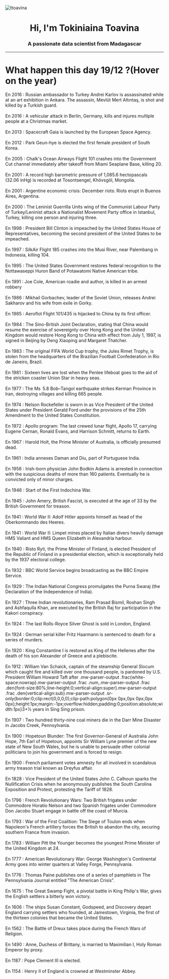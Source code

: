
<p align="left"> <img src="https://komarev.com/ghpvc/?username=ttoavina&label=Profile%20views&color=0e75b6&style=flat" alt="ttoavina" /> </p>
<h1 align="center">Hi, I'm Tokiniaina Toavina</h1>
<h3 align="center">A passionate data scientist from Madagascar</h3>
    
<hr/>
<h1> What happen this day 19/12 ?(Hover on the year)</h1>

En 2016 : Russian ambassador to Turkey Andrei Karlov is assassinated while at an art exhibition in Ankara. The assassin, Mevlüt Mert Altıntaş, is shot and killed by a Turkish guard.
<br/><br/>
En 2016 : A vehicular attack in Berlin, Germany, kills and injures multiple people at a Christmas market.
<br/><br/>
En 2013 : Spacecraft Gaia is launched by the European Space Agency.
<br/><br/>
En 2012 : Park Geun-hye is elected the first female president of South Korea.
<br/><br/>
En 2005 : Chalk's Ocean Airways Flight 101 crashes into the Government Cut channel immediately after takeoff from Miami Seaplane Base, killing 20.
<br/><br/>
En 2001 : A record high barometric pressure of 1,085.6 hectopascals (32.06 inHg) is recorded at Tosontsengel, Khövsgöl, Mongolia.
<br/><br/>
En 2001 : Argentine economic crisis: December riots: Riots erupt in Buenos Aires, Argentina.
<br/><br/>
En 2000 : The Leninist Guerrilla Units wing of the Communist Labour Party of Turkey/Leninist attack a Nationalist Movement Party office in Istanbul, Turkey, killing one person and injuring three.
<br/><br/>
En 1998 : President Bill Clinton is impeached by the United States House of Representatives, becoming the second president of the United States to be impeached.
<br/><br/>
En 1997 : SilkAir Flight 185 crashes into the Musi River, near Palembang in Indonesia, killing 104.
<br/><br/>
En 1995 : The United States Government restores federal recognition to the Nottawaseppi Huron Band of Potawatomi Native American tribe.
<br/><br/>
En 1991 : Joe Cole, American roadie and author, is killed in an armed robbery
<br/><br/>
En 1986 : Mikhail Gorbachev, leader of the Soviet Union, releases Andrei Sakharov and his wife from exile in Gorky.
<br/><br/>
En 1985 : Aeroflot Flight 101/435 is hijacked to China by its first officer.
<br/><br/>
En 1984 : The Sino-British Joint Declaration, stating that China would resume the exercise of sovereignty over Hong Kong and the United Kingdom would restore Hong Kong to China with effect from July 1, 1997, is signed in Beijing by Deng Xiaoping and Margaret Thatcher.
<br/><br/>
En 1983 : The original FIFA World Cup trophy, the Jules Rimet Trophy, is stolen from the headquarters of the Brazilian Football Confederation in Rio de Janeiro, Brazil.
<br/><br/>
En 1981 : Sixteen lives are lost when the Penlee lifeboat goes to the aid of the stricken coaster Union Star in heavy seas.
<br/><br/>
En 1977 : The Ms  5.8 Bob–Tangol earthquake strikes Kerman Province in Iran, destroying villages and killing 665 people.
<br/><br/>
En 1974 : Nelson Rockefeller is sworn in as Vice President of the United States under President Gerald Ford under the provisions of the 25th Amendment to the United States Constitution.
<br/><br/>
En 1972 : Apollo program: The last crewed lunar flight, Apollo 17, carrying Eugene Cernan, Ronald Evans, and Harrison Schmitt, returns to Earth.
<br/><br/>
En 1967 : Harold Holt, the Prime Minister of Australia, is officially presumed dead.
<br/><br/>
En 1961 : India annexes Daman and Diu, part of Portuguese India.
<br/><br/>
En 1956 : Irish-born physician John Bodkin Adams is arrested in connection with the suspicious deaths of more than 160 patients. Eventually he is convicted only of minor charges.
<br/><br/>
En 1946 : Start of the First Indochina War.
<br/><br/>
En 1945 : John Amery, British Fascist, is executed at the age of 33 by the British Government for treason.
<br/><br/>
En 1941 : World War II: Adolf Hitler appoints himself as head of the Oberkommando des Heeres.
<br/><br/>
En 1941 : World War II: Limpet mines placed by Italian divers heavily damage HMS Valiant and HMS Queen Elizabeth in Alexandria harbour.
<br/><br/>
En 1940 : Risto Ryti, the Prime Minister of Finland,  is elected President of the Republic of Finland in a presidential election, which is exceptionally held by the 1937 electoral college.
<br/><br/>
En 1932 : BBC World Service begins broadcasting as the BBC Empire Service.
<br/><br/>
En 1929 : The Indian National Congress promulgates the Purna Swaraj (the Declaration of the Independence of India).
<br/><br/>
En 1927 : Three Indian revolutionaries, Ram Prasad Bismil, Roshan Singh and Ashfaqulla Khan, are executed by the British Raj for participation in the Kakori conspiracy.
<br/><br/>
En 1924 : The last Rolls-Royce Silver Ghost is sold in London, England.
<br/><br/>
En 1924 : German serial killer Fritz Haarmann is sentenced to death for a series of murders.
<br/><br/>
En 1920 : King Constantine I is restored as King of the Hellenes after the death of his son Alexander of Greece and a plebiscite.
<br/><br/>
En 1912 : William Van Schaick, captain of the steamship General Slocum which caught fire and killed over one thousand people, is pardoned by U.S. President William Howard Taft after .mw-parser-output .frac{white-space:nowrap}.mw-parser-output .frac .num,.mw-parser-output .frac .den{font-size:80%;line-height:0;vertical-align:super}.mw-parser-output .frac .den{vertical-align:sub}.mw-parser-output .sr-only{border:0;clip:rect(0,0,0,0);clip-path:polygon(0px 0px,0px 0px,0px 0px);height:1px;margin:-1px;overflow:hidden;padding:0;position:absolute;width:1px}3+1⁄2 years in Sing Sing prison.
<br/><br/>
En 1907 : Two hundred thirty-nine coal miners die in the Darr Mine Disaster in Jacobs Creek, Pennsylvania.
<br/><br/>
En 1900 : Hopetoun Blunder: The first Governor-General of Australia John Hope, 7th Earl of Hopetoun, appoints Sir William Lyne premier of the new state of New South Wales, but he is unable to persuade other colonial politicians to join his government and is forced to resign.
<br/><br/>
En 1900 : French parliament votes amnesty for all involved in scandalous army treason trial known as Dreyfus affair.
<br/><br/>
En 1828 : Vice President of the United States John C. Calhoun sparks the Nullification Crisis when he anonymously publishes the South Carolina Exposition and Protest, protesting the Tariff of 1828.
<br/><br/>
En 1796 : French Revolutionary Wars: Two British frigates under Commodore Horatio Nelson and two Spanish frigates under Commodore Don Jacobo Stuart engage in battle off the coast of Murcia.
<br/><br/>
En 1793 : War of the First Coalition: The Siege of Toulon ends when Napoleon's French artillery forces the British to abandon the city, securing southern France from invasion.
<br/><br/>
En 1783 : William Pitt the Younger becomes the youngest Prime Minister of the United Kingdom at 24.
<br/><br/>
En 1777 : American Revolutionary War: George Washington's Continental Army goes into winter quarters at Valley Forge, Pennsylvania.
<br/><br/>
En 1776 : Thomas Paine publishes one of a series of pamphlets in The Pennsylvania Journal entitled "The American Crisis".
<br/><br/>
En 1675 : The Great Swamp Fight, a pivotal battle in King Philip's War, gives the English settlers a bitterly won victory.
<br/><br/>
En 1606 : The ships Susan Constant, Godspeed, and Discovery depart England carrying settlers who founded, at Jamestown, Virginia, the first of the thirteen colonies that became the United States.
<br/><br/>
En 1562 : The Battle of Dreux takes place during the French Wars of Religion.
<br/><br/>
En 1490 : Anne, Duchess of Brittany, is married to Maximilian I, Holy Roman Emperor by proxy.
<br/><br/>
En 1187 : Pope Clement III is elected.
<br/><br/>
En 1154 : Henry II of England is crowned at Westminster Abbey.
<br/><br/>
